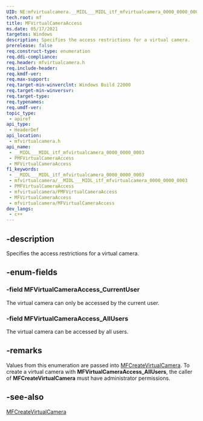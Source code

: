 ```yaml
---
UID: NE:mfvirtualcamera.__MIDL___MIDL_itf_mfvirtualcamera_0000_0000_0003
tech.root: mf
title: MFVirtualCameraAccess
ms.date: 05/17/2021
targetos: Windows
description: Specifies the access restrictions for a virtual camera.
prerelease: false
req.construct-type: enumeration
req.ddi-compliance: 
req.header: mfvirtualcamera.h
req.include-header: 
req.kmdf-ver: 
req.max-support: 
req.target-min-winverclnt: Windows Build 22000
req.target-min-winversvr: 
req.target-type: 
req.typenames: 
req.umdf-ver: 
topic_type:
 - apiref
api_type:
 - HeaderDef
api_location:
 - mfvirtualcamera.h
api_name:
 - __MIDL___MIDL_itf_mfvirtualcamera_0000_0000_0003
 - PMFVirtualCameraAccess
 - MFVirtualCameraAccess
f1_keywords:
 - __MIDL___MIDL_itf_mfvirtualcamera_0000_0000_0003
 - mfvirtualcamera/__MIDL___MIDL_itf_mfvirtualcamera_0000_0000_0003
 - PMFVirtualCameraAccess
 - mfvirtualcamera/PMFVirtualCameraAccess
 - MFVirtualCameraAccess
 - mfvirtualcamera/MFVirtualCameraAccess
dev_langs:
 - c++
---
```


## -description

Specifies the access restrictions for a virtual camera.

## -enum-fields

### -field MFVirtualCameraAccess_CurrentUser

The virtual camera can only be accessed by the current user.

### -field MFVirtualCameraAccess_AllUsers

The virtual camera can be accessed by all users.

## -remarks

Values from this enumeration are passed into [MFCreateVirtualCamera](nf-mfvirtualcamera-mfcreatevirtualcamera.md). To create a virtual camera with **MFVirtualCameraAccess_AllUsers**, the caller of **MFCreateVirtualCamera** must have administrator permissions.

## -see-also

[MFCreateVirtualCamera](nf-mfvirtualcamera-mfcreatevirtualcamera.md)

